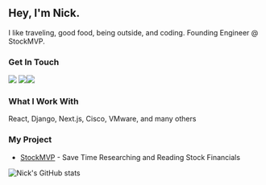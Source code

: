## Hey, I'm Nick. 
I like traveling, good food, being outside, and coding. Founding Engineer @ StockMVP.

### Get In Touch
<a href="mailto:nick@nickpasqualetti.dev"><img src="https://img.shields.io/badge/Gmail-D14836?style=for-the-badge&logo=gmail&logoColor=white"></a> <a href="https://www.linkedin.com/in/nicholaspasqualetti/"><img src="https://img.shields.io/badge/LinkedIn-0077B5?style=for-the-badge&logo=linkedin&logoColor=white"></a><a href="https://www.nickpasqualetti.dev"><img src="https://img.shields.io/badge/portfolio-0A0A0A?style=for-the-badge&logo=dev.to&logoColor=white"></a> 

### What I Work With
React, Django, Next.js, Cisco, VMware, and many others


### My Project
* <a href="https://www.stock-mvp.com">StockMVP</a> - Save Time Researching and Reading Stock Financials

![Nick's GitHub stats](https://github-readme-stats.vercel.app/api?username=npasqualetti&show_icons=true&theme=dark)
